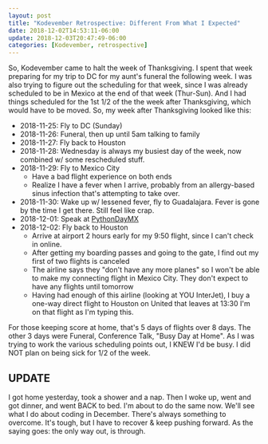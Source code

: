 ```yaml
---
layout: post
title: "Kodevember Retrospective: Different From What I Expected"
date: 2018-12-02T14:53:11-06:00
update: 2018-12-03T20:47:49-06:00
categories: [Kodevember, retrospective]
---
```

So, Kodevember came to halt the week of Thanksgiving. I spent that week preparing for my trip to DC for my aunt's funeral the following week. I was also trying to figure out the scheduling for that week, since I was already scheduled to be in Mexico at the end of that week (Thur-Sun). And I had things scheduled for the 1st 1/2 of the the week after Thanksgiving, which would have to be moved. So, my week after Thanksgiving looked like this:

-  2018-11-25: Fly to DC (Sunday)
-  2018-11-26: Funeral, then up until 5am talking to family
-  2018-11-27: Fly back to Houston 
-  2018-11-28: Wednesday is always my busiest day of the week, now combined w/ some rescheduled stuff.
-  2018-11-29: Fly to Mexico City
    -  Have a bad flight experience on both ends
    -  Realize I have a fever when I arrive, probably from an allergy-based sinus infection that's attempting to take over.
-  2018-11-30: Wake up w/ lessened fever, fly to Guadalajara. Fever is gone by the time I get there. Still feel like crap.
-  2018-12-01: Speak at [PythonDayMX](http://pythonday.mx/)
-  2018-12-02: Fly back to Houston
    +  Arrive at airport 2 hours early for my 9:50 flight, since I can't check in online.
    +  After getting my boarding passes and going to the gate, I find out my first of two flights is canceled
    +  The airline says they "don't have any more planes" so I won't be able to make my connecting flight in Mexico City. They don't expect to have any flights until tomorrow
    +  Having had enough of this airline (looking at YOU InterJet), I buy a one-way direct flight to Houston on United that leaves at 13:30 I'm on that flight as I'm typing this.

For those keeping score at home, that's 5 days of flights over 8 days. The other 3 days were Funeral, Conference Talk, "Busy Day at Home".  As I was trying to work the various scheduling points out, I KNEW I'd be busy. I did NOT plan on being sick for 1/2 of the week.

## UPDATE
I got home yesterday, took a shower and a nap. Then I woke up, went and got dinner, and went BACK to bed. I'm about to do the same now. We'll see what I do about coding in December. There's always something to overcome. It's tough, but I have to recover & keep pushing forward. As the saying goes: the only way out, is through.
